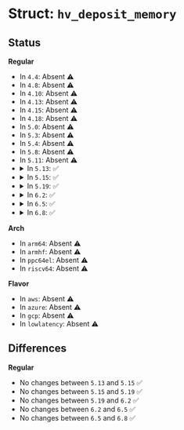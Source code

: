 # Struct: <code>hv_deposit_memory</code>

## Status
<b>Regular</b>
<ul>
<li>
In <code>4.4</code>: Absent ⚠️
</li>
<li>
In <code>4.8</code>: Absent ⚠️
</li>
<li>
In <code>4.10</code>: Absent ⚠️
</li>
<li>
In <code>4.13</code>: Absent ⚠️
</li>
<li>
In <code>4.15</code>: Absent ⚠️
</li>
<li>
In <code>4.18</code>: Absent ⚠️
</li>
<li>
In <code>5.0</code>: Absent ⚠️
</li>
<li>
In <code>5.3</code>: Absent ⚠️
</li>
<li>
In <code>5.4</code>: Absent ⚠️
</li>
<li>
In <code>5.8</code>: Absent ⚠️
</li>
<li>
In <code>5.11</code>: Absent ⚠️
</li>
<li>
<details>
<summary>In <code>5.13</code>: ✅</summary>

```c
struct hv_deposit_memory {
    u64 partition_id;
    u64 gpa_page_list[0];
};
```
</details>
</li>
<li>
<details>
<summary>In <code>5.15</code>: ✅</summary>

```c
struct hv_deposit_memory {
    u64 partition_id;
    u64 gpa_page_list[0];
};
```
</details>
</li>
<li>
<details>
<summary>In <code>5.19</code>: ✅</summary>

```c
struct hv_deposit_memory {
    u64 partition_id;
    u64 gpa_page_list[0];
};
```
</details>
</li>
<li>
<details>
<summary>In <code>6.2</code>: ✅</summary>

```c
struct hv_deposit_memory {
    u64 partition_id;
    u64 gpa_page_list[0];
};
```
</details>
</li>
<li>
<details>
<summary>In <code>6.5</code>: ✅</summary>

```c
struct hv_deposit_memory {
    u64 partition_id;
    u64 gpa_page_list[0];
};
```
</details>
</li>
<li>
<details>
<summary>In <code>6.8</code>: ✅</summary>

```c
struct hv_deposit_memory {
    u64 partition_id;
    u64 gpa_page_list[0];
};
```
</details>
</li>
</ul>
<b>Arch</b>
<ul>
<li>
In <code>arm64</code>: Absent ⚠️
</li>
<li>
In <code>armhf</code>: Absent ⚠️
</li>
<li>
In <code>ppc64el</code>: Absent ⚠️
</li>
<li>
In <code>riscv64</code>: Absent ⚠️
</li>
</ul>
<b>Flavor</b>
<ul>
<li>
In <code>aws</code>: Absent ⚠️
</li>
<li>
In <code>azure</code>: Absent ⚠️
</li>
<li>
In <code>gcp</code>: Absent ⚠️
</li>
<li>
In <code>lowlatency</code>: Absent ⚠️
</li>
</ul>

## Differences
<b>Regular</b>
<ul>
<li>
No changes between <code>5.13</code> and <code>5.15</code> ✅
</li>
<li>
No changes between <code>5.15</code> and <code>5.19</code> ✅
</li>
<li>
No changes between <code>5.19</code> and <code>6.2</code> ✅
</li>
<li>
No changes between <code>6.2</code> and <code>6.5</code> ✅
</li>
<li>
No changes between <code>6.5</code> and <code>6.8</code> ✅
</li>
</ul>
